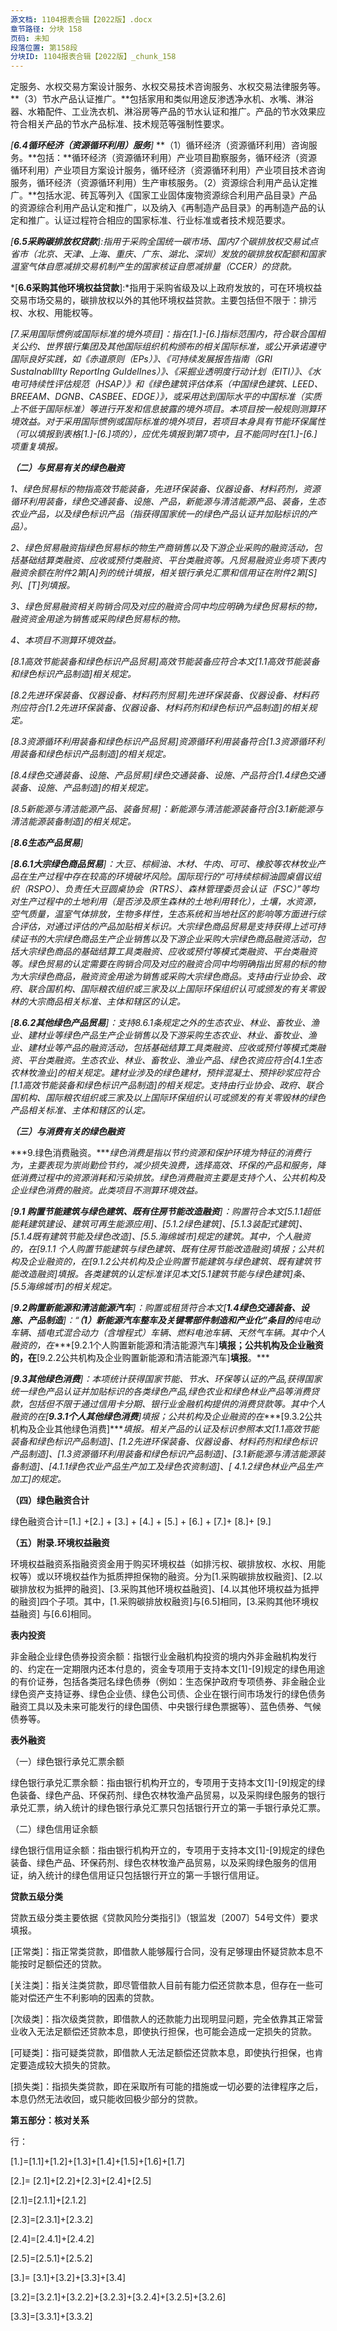 ```yaml
---
源文档: 1104报表合辑【2022版】.docx
章节路径: 分块 158
页码: 未知
段落位置: 第158段
分块ID: 1104报表合辑【2022版】_chunk_158
---
```


定服务、水权交易方案设计服务、水权交易技术咨询服务、水权交易法律服务等。**（3）节水产品认证推广。**包括家用和类似用途反渗透净水机、水嘴、淋浴器、水箱配件、工业洗衣机、淋浴房等产品的节水认证和推广。产品的节水效果应符合相关产品的节水产品标准、技术规范等强制性要求。

*[****6.4循环经济（资源循环利用）服务****]* **（1）循环经济（资源循环利用）咨询服务。**包括：**循环经济（资源循环利用）产业项目勘察服务，循环经济（资源循环利用）产业项目方案设计服务，循环经济（资源循环利用）产业项目技术咨询服务，循环经济（资源循环利用）生产审核服务。（2）资源综合利用产品认定推广。**包括水泥、砖瓦等列入《国家工业固体废物资源综合利用产品目录》产品的资源综合利用产品认定和推广，以及纳入《再制造产品目录》的再制造产品的认定和推广。认证过程符合相应的国家标准、行业标准或者技术规范要求。

*[****6.5采购碳排放权贷款****]:指用于采购全国统一碳市场、国内7个碳排放权交易试点省市（北京、天津、上海、重庆、广东、湖北、深圳）发放的碳排放权配额和国家温室气体自愿减排交易机制产生的国家核证自愿减排量（CCER）的贷款。*

*[****6.6采购其他环境权益贷款****]:*指用于采购省级及以上政府发放的，可在环境权益交易市场交易的，碳排放权以外的其他环境权益贷款。主要包括但不限于：排污权、水权、用能权等。

*[7.采用国际惯例或国际标准的境外项目]：指在[1.]-[6.]指标范围内，符合联合国相关公约、世界银行集团及其他国际组织机构颁布的相关国际标准，或公开承诺遵守国际良好实践，如《赤道原则（EPs）》、《可持续发展报告指南（GRI SustaInabIlIty ReportIng GuIdelInes）》、《采掘业透明度行动计划（EITI）》、《水电可持续性评估规范（HSAP）》和《绿色建筑评估体系（中国绿色建筑、LEED、BREEAM、DGNB、CASBEE、EDGE）》，或采用达到国际水平的中国标准（实质上不低于国际标准）等进行开发和信息披露的境外项目。本项目按一般规则测算环境效益。对于采用国际惯例或国际标准的境外项目，若项目本身具有节能环保属性（可以填报到表格[1.]-[6.]项的），应优先填报到第7项中，且不能同时在[1.]-[6.]项重复填报。*

***（二）与贸易有关的绿色融资***

*1、绿色贸易标的物指高效节能装备，先进环保装备、仪器设备、材料药剂，资源循环利用装备，绿色交通装备、设施、产品，新能源与清洁能源产品、装备，生态农业产品，以及绿色标识产品（指获得国家统一的绿色产品认证并加贴标识的产品）。*

*2、绿色贸易融资指绿色贸易标的物生产商销售以及下游企业采购的融资活动，包括基础结算类融资、应收或预付类融资、平台类融资等。凡贸易融资业务项下表内融资余额在附件2第[A]列的统计填报，相关银行承兑汇票和信用证在附件2第[S]列、[T]列填报。*

*3、绿色贸易融资相关购销合同及对应的融资合同中均应明确为绿色贸易标的物，融资资金用途为销售或采购绿色贸易标的物。*

*4、本项目不测算环境效益。*

*[8.1高效节能装备和绿色标识产品贸易]高效节能装备应符合本文[1.1高效节能装备和绿色标识产品制造]相关规定。*

*[8.2先进环保装备、仪器设备、材料药剂贸易]先进环保装备、仪器设备、材料药剂应符合[1.2先进环保装备、仪器设备、材料药剂和绿色标识产品制造]的相关规定。*

*[8.3资源循环利用装备和绿色标识产品贸易]资源循环利用装备符合[1.3资源循环利用装备和绿色标识产品制造]的相关规定。*

*[8.4绿色交通装备、设施、产品贸易]绿色交通装备、设施、产品符合[1.4绿色交通装备、设施、产品制造]的相关规定。*

*[8.5新能源与清洁能源产品、装备贸易]：新能源与清洁能源装备符合[3.1新能源与清洁能源装备制造]的相关规定。*

*[****8.6生态产品贸易****]*

*[****8.6.1大宗绿色商品贸易****]：大豆、棕榈油、木材、牛肉、可可、橡胶等农林牧业产品在生产过程中存在较高的环境破坏风险。国际现行的“可持续棕榈油圆桌倡议组织（RSPO）、负责任大豆圆桌协会（RTRS）、森林管理委员会认证（FSC）”等均对生产过程中的土地利用（是否涉及原生森林的土地利用转化），土壤，水资源，空气质量，温室气体排放，生物多样性，生态系统和当地社区的影响等方面进行综合评估，对通过评估的产品加贴相关标识。大宗绿色商品贸易是支持获得上述可持续证书的大宗绿色商品生产企业销售以及下游企业采购大宗绿色商品融资活动，包括大宗绿色商品的基础结算工具类融资、应收或预付等模式类融资、平台类融资等。绿色贸易的认定需要在购销合同及对应的融资合同中均明确指出贸易的标的物为大宗绿色商品，融资资金用途为销售或采购大宗绿色商品。支持由行业协会、政府、联合国机构、国际粮农组织或三家及以上国际环保组织认可或颁发的有关零毁林的大宗商品相关标准、主体和辖区的认定。*

*[****8.6.2其他绿色产品贸易****]：支持8.6.1条规定之外的生态农业、林业、畜牧业、渔业、建材业等绿色产品生产企业销售以及下游采购生态农业、林业、畜牧业、渔业、建材业等产品的融资活动，包括基础结算工具类融资、应收或预付等模式类融资、平台类融资。生态农业、林业、畜牧业、渔业产品、绿色农资应符合[4.1生态农林牧渔业]的相关规定。建材业涉及的绿色建材，预拌混凝土、预拌砂浆应符合[1.1高效节能装备和绿色标识产品制造]的相关规定。支持由行业协会、政府、联合国机构、国际粮农组织或三家及以上国际环保组织认可或颁发的有关零毁林的绿色产品相关标准、主体和辖区的认定。*

***（三）与消费有关的绿色融资***

***9.绿色消费融资。****绿色消费是指以节约资源和保护环境为特征的消费行为，主要表现为崇尚勤俭节约，减少损失浪费，选择高效、环保的产品和服务，降低消费过程中的资源消耗和污染排放。绿色消费融资主要是支持个人、公共机构及企业绿色消费的融资。此类项目不测算环境效益。*

*[****9.1 购置节能建筑与绿色建筑、既有住房节能改造融资****]：购置符合本文[5.1.1超低能耗建筑建设、建筑可再生能源应用]、[5.1.2绿色建筑]、[5.1.3装配式建筑]、[5.1.4既有建筑节能及绿色改造]、[5.5.海绵城市]规定的建筑。其中，个人融资的，在[9.1.1 个人购置节能建筑与绿色建筑、既有住房节能改造融资]填报；公共机构及企业融资的，在[9.1.2公共机构及企业购置节能建筑与绿色建筑、既有建筑节能改造融资]填报。各类建筑的认定标准详见本文[5.1建筑节能与绿色建筑]条、[5.5海绵城市]的相关规定。*

*[****9.2购置新能源和清洁能源汽车****]：购置或租赁符合本文[****1.4绿色交通装备、设施、产品制造****]：“****（1）新能源汽车整车及关键零部件制造和产业化”条目的****纯电动车辆、插电式混合动力（含增程式）车辆、燃料电池车辆、天然气车辆。其中个人融资的，在****[9.2.1个人购置新能源和清洁能源汽车]****填报；公共机构及企业融资的，在****[9.2.2公共机构及企业购置新能源和清洁能源汽车]****填报****。***

*[****9.3其他绿色消费****]：本项统计获得国家节能、节水、环保等认证的产品,获得国家统一绿色产品认证并加贴标识的各类绿色产品,绿色农业和绿色林业产品等消费贷款，包括但不限于通过信用卡分期、银行业金融机构提供的消费贷款等。其中个人融资的在[****9.3.1个人其他绿色消费****]填报；公共机构及企业融资的在****[9.3.2公共机构及企业其他绿色消费]****填报。相关产品的认证及标识参照本文[1.1高效节能装备和绿色标识产品制造]、[1.2先进环保装备、仪器设备、材料药剂和绿色标识产品制造]、[1.3资源循环利用装备和绿色标识产品制造]、[3.1新能源与清洁能源装备制造]、[4.1.1绿色农业产品生产加工及绿色农资制造]、[ 4.1.2绿色林业产品生产加工]的规定。*

**（四）绿色融资合计**

绿色融资合计=[1.] +[2.] + [3.] + [4.] + [5.] + [6.] + [7.]+ [8.]+ [9.]

**（五）附录.环境权益融资**

环境权益融资系指融资资金用于购买环境权益（如排污权、碳排放权、水权、用能权等）或以环境权益作为抵质押担保物的融资。分为[1.采购碳排放权融资]、[2.以碳排放权为抵押的融资]、[3.采购其他环境权益融资]、[4.以其他环境权益为抵押的融资]四个子项。其中，[1.采购碳排放权融资]与[6.5]相同，[3.采购其他环境权益融资] 与[6.6]相同。

**表内投资**

非金融企业绿色债券投资余额：指银行业金融机构投资的境内外非金融机构发行的、约定在一定期限内还本付息的，资金专项用于支持本文[1]-[9]规定的绿色用途的有价证券，包括各类冠名绿色债券（例如：生态保护政府专项债券、非金融企业绿色资产支持证券、绿色企业债、绿色公司债、企业在银行间市场发行的绿色债务融资工具以及未来可能发行的绿色国债、中央银行绿色票据等）、蓝色债券、气候债券等。

**表外融资**

（一）绿色银行承兑汇票余额

绿色银行承兑汇票余额：指由银行机构开立的，专项用于支持本文[1]-[9]规定的绿色装备、绿色产品、环保药剂、绿色农林牧渔产品贸易，以及采购绿色服务的银行承兑汇票，纳入统计的绿色银行承兑汇票只包括银行开立的第一手银行承兑汇票。

（二）绿色信用证余额

绿色银行信用证余额：指由银行机构开立的，专项用于支持本文[1]-[9]规定的绿色装备、绿色产品、环保药剂、绿色农林牧渔产品贸易，以及采购绿色服务的信用证，纳入统计的绿色信用证只包括银行开立的第一手银行信用证。

**贷款五级分类**

贷款五级分类主要依据《贷款风险分类指引》（银监发〔2007〕54号文件）要求填报。

[正常类]：指正常类贷款，即借款人能够履行合同，没有足够理由怀疑贷款本息不能按时足额偿还的贷款。

[关注类]：指关注类贷款，即尽管借款人目前有能力偿还贷款本息，但存在一些可能对偿还产生不利影响的因素的贷款。

[次级类]：指次级类贷款，即借款人的还款能力出现明显问题，完全依靠其正常营业收入无法足额偿还贷款本息，即使执行担保，也可能会造成一定损失的贷款。

[可疑类]：指可疑类贷款，即借款人无法足额偿还贷款本息，即使执行担保，也肯定要造成较大损失的贷款。

[损失类]：指损失类贷款，即在采取所有可能的措施或一切必要的法律程序之后，本息仍然无法收回，或只能收回极少部分的贷款。

**第五部分：核对关系**

行：

[1.]=[1.1]+[1.2]+[1.3]+[1.4]+[1.5]+[1.6]+[1.7]

[2.]= [2.1]+[2.2]+[2.3]+[2.4]+[2.5]

[2.1]=[2.1.1]+[2.1.2]

[2.3]=[2.3.1]+[2.3.2]

[2.4]=[2.4.1]+[2.4.2]

[2.5]=[2.5.1]+[2.5.2]

[3.]= [3.1]+[3.2]+[3.3]+[3.4]

[3.2]=[3.2.1]+[3.2.2]+[3.2.3]+[3.2.4]+[3.2.5]+[3.2.6]

[3.3]=[3.3.1]+[3.3.2]